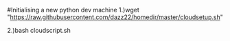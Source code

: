#Initialising a new python dev machine
1.)wget "https://raw.githubusercontent.com/dazz22/homedir/master/cloudsetup.sh"

2.)bash cloudscript.sh
